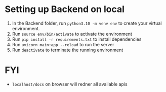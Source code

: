 # Setting up Backend on local

1. In the Backend folder, run `python3.10 -m venv env` to create your virtual environment.
2. Run `source env/bin/activate` to activate the environment
3. Run `pip install -r requirements.txt` to install dependencies
4. Run `uvicorn main:app --reload` to run the server
5. Run `deactivate` to terminate the running environment

# FYI

- `localhost/docs` on browser will redner all available apis
